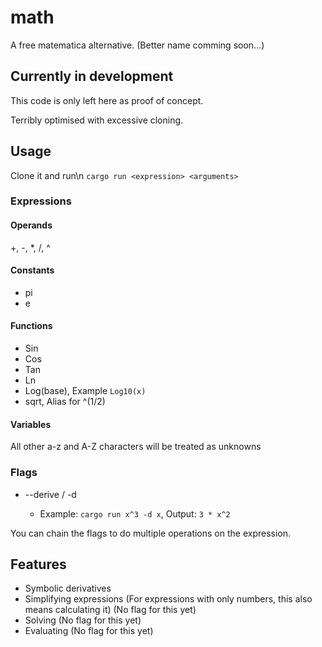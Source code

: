 # math
A free matematica alternative. (Better name comming soon...)

## Currently in development
This code is only left here as proof of concept.

Terribly optimised with excessive cloning.

## Usage
Clone it and run\n
`cargo run <expression> <arguments>`

### Expressions

#### Operands
+, -, *, /, ^
#### Constants
- pi
- e
#### Functions
- Sin
- Cos
- Tan
- Ln
- Log(base), Example `Log10(x)`
- sqrt, Alias for ^(1/2)
#### Variables
All other a-z and A-Z characters will be treated as unknowns

### Flags
- --derive / -d <respects to>
  - Example: `cargo run x^3 -d x`, Output: `3 * x^2`

You can chain the flags to do multiple operations on the expression.
## Features

- Symbolic derivatives
- Simplifying expressions (For expressions with only numbers, this also means calculating it) (No flag for this yet)
- Solving (No flag for this yet)
- Evaluating (No flag for this yet)

